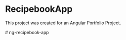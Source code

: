 # RecipebookApp
This project was created for an Angular Portfolio Project.


#   n g - r e c i p e b o o k - a p p  
 